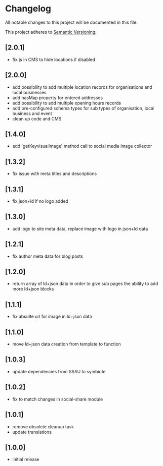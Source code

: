 # Changelog

All notable changes to this project will be documented in this file.

This project adheres to [Semantic Versioning](http://semver.org/).

## [2.0.1]

* fix js in CMS to hide locations if disabled

## [2.0.0]

* add possibility to add multiple location records for organisations and local businesses
* add hasMap property for entered addresses
* add possibility to add multiple opening hours records
* add pre-configured schema types for sub types of organisation, local business and event
* clean up code and CMS

## [1.4.0]

* add 'getKeyvisualImage' method call to social media image collector

## [1.3.2]

* fix issue with meta titles and descriptions

## [1.3.1]

* fix json+ld if no logo added

## [1.3.0]

* add logo to site meta data, replace image with logo in json+ld data

## [1.2.1]

* fix author meta data for blog posts

## [1.2.0]

* return array of ld+json data in order to give sub pages the ability to add more ld+json blocks

## [1.1.1]

* fix absulte url for image in ld+json data

## [1.1.0]

* move ld+json data creation from template to function

## [1.0.3]

* update dependencies from SSAU to symbiote

## [1.0.2]

* fix to match changes in social-share module

## [1.0.1]

* remove obsolete cleanup task
* update translations 

## [1.0.0]

* initial release
